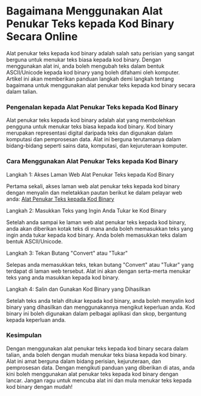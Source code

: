 Bagaimana Menggunakan Alat Penukar Teks kepada Kod Binary Secara Online
=======================================================================

Alat penukar teks kepada kod binary adalah salah satu perisian yang sangat berguna untuk menukar teks biasa kepada kod binary. Dengan menggunakan alat ini, anda boleh mengubah teks dalam bentuk ASCII/Unicode kepada kod binary yang boleh difahami oleh komputer. Artikel ini akan memberikan panduan langkah demi langkah tentang bagaimana untuk menggunakan alat penukar teks kepada kod binary secara dalam talian.

### Pengenalan kepada Alat Penukar Teks kepada Kod Binary

Alat penukar teks kepada kod binary adalah alat yang membolehkan pengguna untuk menukar teks biasa kepada kod binary. Kod binary merupakan representasi digital daripada teks dan digunakan dalam komputasi dan pemprosesan data. Alat ini berguna terutamanya dalam bidang-bidang seperti sains data, komputasi, dan kejuruteraan komputer.

### Cara Menggunakan Alat Penukar Teks kepada Kod Binary

Langkah 1: Akses Laman Web Alat Penukar Teks kepada Kod Binary

Pertama sekali, akses laman web alat penukar teks kepada kod binary dengan menyalin dan meletakkan pautan berikut ke dalam pelayar web anda: [Alat Penukar Teks kepada Kod Binary](https://www.onlinecalculatorsfree.com/ms/convert/ascii-to-binary.html)

Langkah 2: Masukkan Teks yang Ingin Anda Tukar ke Kod Binary

Setelah anda sampai ke laman web alat penukar teks kepada kod binary, anda akan diberikan kotak teks di mana anda boleh memasukkan teks yang ingin anda tukar kepada kod binary. Anda boleh memasukkan teks dalam bentuk ASCII/Unicode.

Langkah 3: Tekan Butang "Convert" atau "Tukar"

Selepas anda memasukkan teks, tekan butang "Convert" atau "Tukar" yang terdapat di laman web tersebut. Alat ini akan dengan serta-merta menukar teks yang anda masukkan kepada kod binary.

Langkah 4: Salin dan Gunakan Kod Binary yang Dihasilkan

Setelah teks anda telah ditukar kepada kod binary, anda boleh menyalin kod binary yang dihasilkan dan menggunakannya mengikut keperluan anda. Kod binary ini boleh digunakan dalam pelbagai aplikasi dan skop, bergantung kepada keperluan anda.

### Kesimpulan

Dengan menggunakan alat penukar teks kepada kod binary secara dalam talian, anda boleh dengan mudah menukar teks biasa kepada kod binary. Alat ini amat berguna dalam bidang perisian, kejuruteraan, dan pemprosesan data. Dengan mengikuti panduan yang diberikan di atas, anda kini boleh menggunakan alat penukar teks kepada kod binary dengan lancar. Jangan ragu untuk mencuba alat ini dan mula menukar teks kepada kod binary dengan mudah!